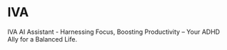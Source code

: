 # IVA
IVA AI Assistant - Harnessing Focus, Boosting Productivity – Your ADHD Ally for a Balanced Life.
